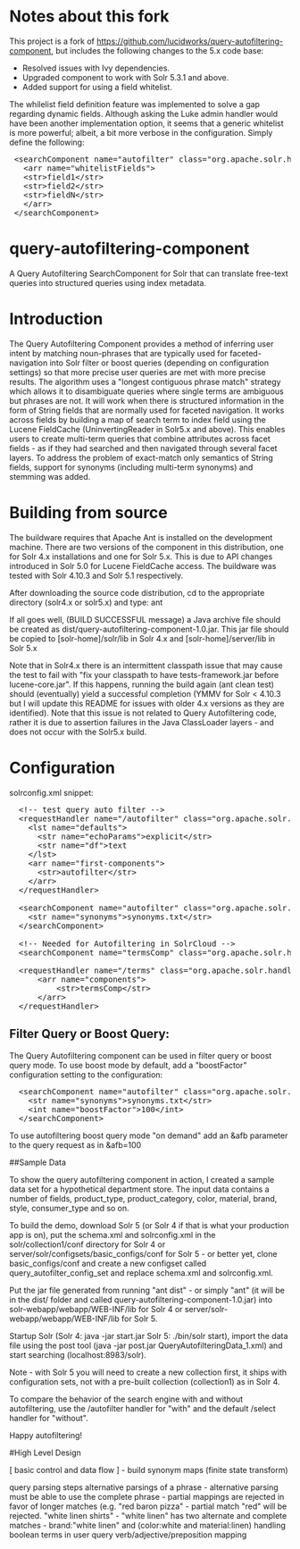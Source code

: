 # Notes about this fork

This project is a fork of https://github.com/lucidworks/query-autofiltering-component, but includes the following changes to the 5.x code base:

* Resolved issues with Ivy dependencies.
* Upgraded component to work with Solr 5.3.1 and above.
* Added support for using a field whitelist. 

The whilelist field definition feature was implemented to solve a gap regarding dynamic fields. Although asking the Luke admin handler would have been another implementation option, it seems that a generic whitelist is more powerful; albeit, a bit more verbose in the configuration. Simply define the following:

<pre>
 &lt;searchComponent name="autofilter" class="org.apache.solr.handler.component.QueryAutoFilteringComponent" >
   &lt;arr name="whitelistFields">
   &lt;str>field1&lt;/str>
   &lt;str>field2&lt;/str>
   &lt;str>fieldN&lt;/str>
   &lt;/arr>
 &lt;/searchComponent>
</pre>

# query-autofiltering-component
A Query Autofiltering SearchComponent for Solr that can translate free-text queries into structured queries using index metadata.

# Introduction
The Query Autofiltering Component provides a method of inferring user intent by matching noun-phrases that are typically used for faceted-navigation into Solr filter or boost queries (depending on configuration settings) so that more precise user queries are met with more precise results. The algorithm uses a "longest contiguous phrase match" strategy which allows it to disambiguate queries where single terms are ambiguous but phrases are not. It will work when there is structured information in the form of String fields that are normally used for faceted navigation. It works across fields by building a map of search term to index field using the Lucene FieldCache (UninvertingReader in Solr5.x and above). This enables users to create multi-term queries that combine attributes across facet fields - as if they had searched and then navigated through several facet layers. To address the problem of exact-match only semantics of String fields, support for synonyms (including multi-term synonyms) and stemming was added. 

# Building from source

The buildware requires that Apache Ant is installed on the development machine. There are two versions of the component in this distribution, one for Solr 4.x installations and one for Solr 5.x. This is due to API changes introduced in Solr 5.0 for Lucene FieldCache access.  The buildware was tested with Solr 4.10.3 and Solr 5.1 respectively.

After downloading the source code distribution, cd to the appropriate directory (solr4.x or solr5.x) and type: ant

If all goes well, (BUILD SUCCESSFUL message) a Java archive file should be created as dist/query-autofiltering-component-1.0.jar. This jar file should be copied to [solr-home]/solr/lib in Solr 4.x and [solr-home]/server/lib in Solr 5.x


Note that in Solr4.x there is an intermittent classpath issue that may cause the test to fail with "fix your classpath to have tests-framework.jar before lucene-core.jar". If this happens, running the build again (ant clean test) should (eventually) yield a successful completion (YMMV for Solr < 4.10.3 but I will update this README for issues with older 4.x versions as they are identified). Note that this issue is not related to Query Autofiltering code, rather it is due to assertion failures in the Java ClassLoader layers - and does not occur with the Solr5.x build.

# Configuration

solrconfig.xml snippet:
<pre>
  &lt;!-- test query auto filter -->
  &lt;requestHandler name="/autofilter" class="org.apache.solr.handler.component.SearchHandler">
    &lt;lst name="defaults">
      &lt;str name="echoParams">explicit&lt;/str>
      &lt;str name="df">text</str>
    &lt;/lst>
    &lt;arr name="first-components">
      &lt;str>autofilter&lt;/str>
    &lt;/arr>
  &lt;/requestHandler>

  &lt;searchComponent name="autofilter" class="org.apache.solr.handler.component.QueryAutoFilteringComponent" >
    &lt;str name="synonyms">synonyms.txt&lt;/str>
  &lt;/searchComponent>
  
  &lt;!-- Needed for Autofiltering in SolrCloud -->
  &lt;searchComponent name="termsComp" class="org.apache.solr.handler.component.TermsComponent"/>
  
  &lt;requestHandler name="/terms" class="org.apache.solr.handler.component.SearchHandler">
      &lt;arr name="components">
          &lt;str>termsComp&lt;/str>
      &lt;/arr>
  &lt;/requestHandler>
</pre>

## Filter Query or Boost Query:
The Query Autofiltering component can be used in filter query or boost query mode. To use
boost mode by default, add a "boostFactor" configuration setting to the configuration:

<pre>
  &lt;searchComponent name="autofilter" class="org.apache.solr.handler.component.QueryAutoFilteringComponent" >
    &lt;str name="synonyms">synonyms.txt&lt;/str>
    &lt;int name="boostFactor">100&lt;/int>
  &lt;/searchComponent>
</pre>

To use autofiltering boost query mode "on demand" add an &amp;afb parameter to the query request as in &amp;afb=100

##Sample Data

To show the query autofiltering component in action, I created a sample data set for a hypothetical department store. The input data contains a number of fields, product_type, product_category, color, material, brand, style, consumer_type and so on. 

To build the demo, download Solr 5 (or Solr 4 if that is what your production app is on), put the schema.xml and solrconfig.xml in the solr/collection1/conf directory for Solr 4 or server/solr/configsets/basic_configs/conf for Solr 5 - or better yet, clone basic_configs/conf and create a new configset called query_autofilter_config_set and replace schema.xml and solrconfig.xml. 

Put the jar file generated from running "ant dist" - or simply "ant" (it will be in the dist/ folder and called query-autofiltering-component-1.0.jar) into solr-webapp/webapp/WEB-INF/lib for Solr 4 or server/solr-webapp/webapp/WEB-INF/lib for Solr 5.

Startup Solr (Solr 4: java -jar start.jar  Solr 5: ./bin/solr start), import the data file using the post tool (java -jar post.jar QueryAutofilteringData_1.xml) and start searching (localhost:8983/solr). 

Note - with Solr 5 you will need to create a new collection first, it ships with configuration sets, not with a pre-built collection (collection1) as in Solr 4.

To compare the behavior of the search engine with and without autofiltering, use the /autofilter handler for "with" and the default /select handler for "without".

Happy autofiltering!

#High Level Design 

[ basic control and data flow ] - build synonym maps (finite state transform)

query parsing steps
alternative parsings of a phrase - alternative parsing must be able to use the complete phrase - partial mappings are rejected in favor of longer matches (e.g. "red baron pizza" - partial match "red" will be rejected.  "white linen shirts"  - "white linen" has two alternate and complete matches - brand:"white linen" and (color:white and material:linen)
handling boolean terms in user query
verb/adjective/preposition mapping





